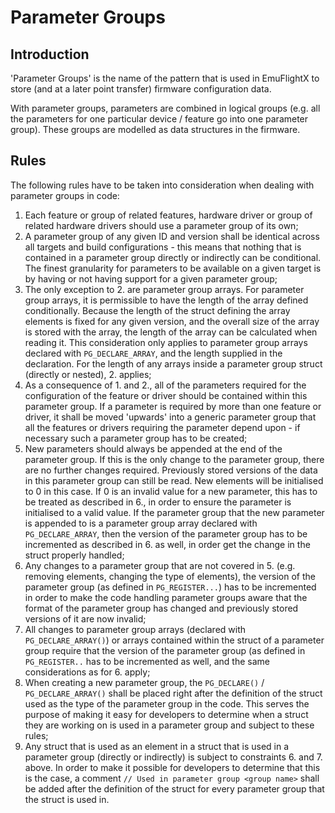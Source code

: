 # Parameter Groups

## Introduction
'Parameter Groups' is the name of the pattern that is used in EmuFlightX to store (and at a later point transfer) firmware configuration data.

With parameter groups, parameters are combined in logical groups (e.g. all the parameters for one particular device / feature go into one parameter group). These groups are modelled as data structures in the firmware.

## Rules

The following rules have to be taken into consideration when dealing with parameter groups in code:

1. Each feature or group of related features, hardware driver or group of related hardware drivers should use a parameter group of its own;
2. A parameter group of any given ID and version shall be identical across all targets and build configurations - this means that nothing that is contained in a parameter group directly or indirectly can be conditional. The finest granularity for parameters to be available on a given target is by having or not having support for a given parameter group;
3. The only exception to 2. are parameter group arrays. For parameter group arrays, it is permissible to have the length of the array defined conditionally. Because the length of the struct defining the array elements is fixed for any given version, and the overall size of the array is stored with the array, the length of the array can be calculated when reading it. This consideration only applies to parameter group arrays declared with `PG_DECLARE_ARRAY`, and the length supplied in the declaration. For the length of any arrays inside a parameter group struct (directly or nested), 2. applies;
4. As a consequence of 1. and 2., all of the parameters required for the configuration of the feature or driver should be contained within this parameter group. If a parameter is required by more than one feature or driver, it shall be moved 'upwards' into a generic parameter group that all the features or drivers requiring the parameter depend upon - if necessary such a parameter group has to be created;
5. New parameters should always be appended at the end of the parameter group. If this is the only change to the parameter group, there are no further changes required. Previously stored versions of the data in this parameter group can still be read. New elements will be initialised to 0 in this case. If 0 is an invalid value for a new parameter, this has to be treated as described in 6., in order to ensure the parameter is initialised to a valid value. If the parameter group that the new parameter is appended to is a parameter group array declared with `PG_DECLARE_ARRAY`, then the version of the parameter group has to be incremented as described in 6. as well, in order get the change in the struct properly handled;
6. Any changes to a parameter group that are not covered in 5. (e.g. removing elements, changing the type of elements), the version of the parameter group (as defined in `PG_REGISTER...`) has to be incremented in order to make the code handling parameter groups aware that the format of the parameter group has changed and previously stored versions of it are now invalid;
7. All changes to parameter group arrays (declared with `PG_DECLARE_ARRAY()`) or arrays contained within the struct of a parameter group require that the version of the parameter group (as defined in `PG_REGISTER..` has to be incremented as well, and the same considerations as for 6. apply;
8. When creating a new parameter group, the `PG_DECLARE()` / `PG_DECLARE_ARRAY()` shall be placed right after the definition of the struct used as the type of the parameter group in the code. This serves the purpose of making it easy for developers to determine when a struct they are working on is used in a parameter group and subject to these rules;
9. Any struct that is used as an element in a struct that is used in a parameter group (directly or indirectly) is subject to constraints 6. and 7. above. In order to make it possible for developers to determine that this is the case, a comment `// Used in parameter group <group name>` shall be added after the definition of the struct for every parameter group that the struct is used in.
